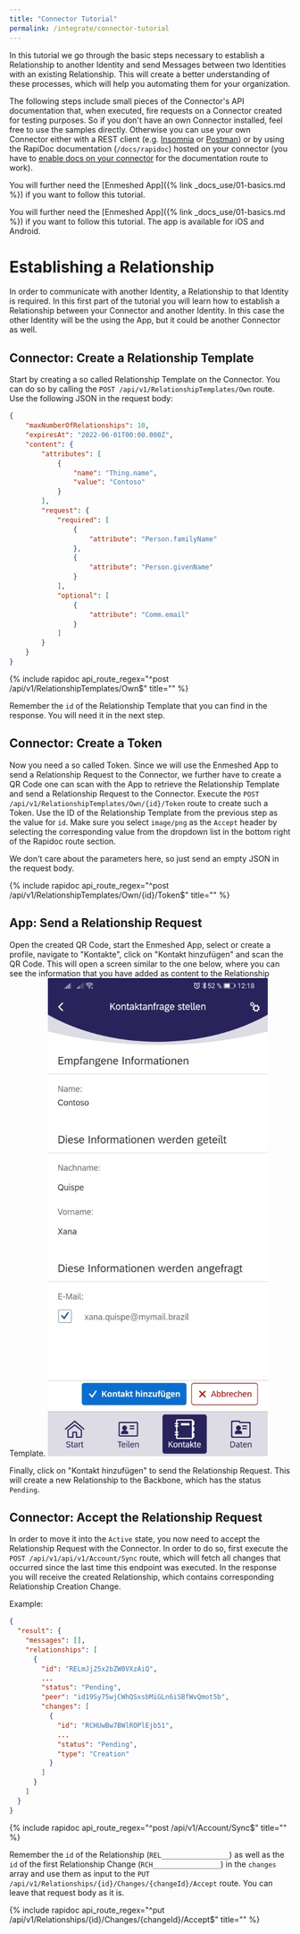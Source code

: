 ```yaml
---
title: "Connector Tutorial"
permalink: /integrate/connector-tutorial
---
```


In this tutorial we go through the basic steps necessary to establish a Relationship to another Identity and send Messages between two Identities with an existing Relationship. This will create a better understanding of these processes, which will help you automating them for your organization.

The following steps include small pieces of the Connector's API documentation that, when executed, fire requests on a Connector created for testing purposes. So if you don't have an own Connector installed, feel free to use the samples directly. Otherwise you can use your own Connector either with a REST client (e.g. [Insomnia](https://insomnia.rest/) or [Postman](https://www.postman.com/)) or by using the RapiDoc documentation (`/docs/rapidoc`) hosted on your connector (you have to [enable docs on your connector](http://localhost:4000/integrate/connector-configuration#corehttpapi) for the documentation route to work).

You will further need the [Enmeshed App]({% link _docs_use/01-basics.md %}) if you want to follow this tutorial.


You will further need the [Enmeshed App]({% link _docs_use/01-basics.md %}) if you want to follow this tutorial. The app is available for iOS and Android.

# Establishing a Relationship

In order to communicate with another Identity, a Relationship to that Identity is required. In this first part of the tutorial you will learn how to establish a Relationship between your Connector and another Identity. In this case the other Identity will be the using the App, but it could be another Connector as well.

## Connector: Create a Relationship Template

Start by creating a so called Relationship Template on the Connector. You can do so by calling the `POST /api/v1/RelationshipTemplates/Own` route. Use the following JSON in the request body:

```json
{
    "maxNumberOfRelationships": 10,
    "expiresAt": "2022-06-01T00:00.000Z",
    "content": {
        "attributes": [
            {
                "name": "Thing.name",
                "value": "Contoso"
            }
        ],
        "request": {
            "required": [
                {
                    "attribute": "Person.familyName"
                },
                {
                    "attribute": "Person.givenName"
                }
            ],
            "optional": [
                {
                    "attribute": "Comm.email"
                }
            ]
        }
    }
}
```

{% include rapidoc api_route_regex="^post /api/v1/RelationshipTemplates/Own$" title="" %}

Remember the `id` of the Relationship Template that you can find in the response. You will need it in the next step.

## Connector: Create a Token

Now you need a so called Token. Since we will use the Enmeshed App to send a Relationship Request to the Connector, we further have to create a QR Code one can scan with the App to retrieve the Relationship Template and send a Relationship Request to the Connector. Execute the `POST /api/v1/RelationshipTemplates/Own/{id}/Token` route to create such a Token. Use the ID of the Relationship Template from the previous step as the value for `id`. Make sure you select `image/png` as the `Accept` header by selecting the corresponding value from the dropdown list in the bottom right of the Rapidoc route section.

We don't care about the parameters here, so just send an empty JSON in the request body.

{% include rapidoc api_route_regex="^post /api/v1/RelationshipTemplates/Own/{id}/Token$" title="" %}

## App: Send a Relationship Request

Open the created QR Code, start the Enmeshed App, select or create a profile, navigate to "Kontakte", click on "Kontakt hinzufügen" and scan the QR Code. This will open a screen similar to the one below, where you can see the information that you have added as content to the Relationship Template.
!["Add contact" screen](/assets/images/add-contact-screen.jpg)

Finally, click on "Kontakt hinzufügen" to send the Relationship Request. This will create a new Relationship to the Backbone, which has the status `Pending`.

## Connector: Accept the Relationship Request

In order to move it into the `Active` state, you now need to accept the Relationship Request with the Connector. In order to do so, first execute the `POST /api/v1/api/v1/Account/Sync` route, which will fetch all changes that occurred since the last time this endpoint was executed. In the response you will receive the created Relationship, which contains corresponding Relationship Creation Change.

Example:

```json
{
  "result": {
    "messages": [],
    "relationships": [
      {
        "id": "RELmJj25x2bZW0VXzAiQ",
        ...
        "status": "Pending",
        "peer": "id19Sy75wjCWhQSxsbMiGLn6iSBfWvQmot5b",
        "changes": [
          {
            "id": "RCHUwBw7BWlROPlEjb51",
            ...
            "status": "Pending",
            "type": "Creation"
          }
        ]
      }
    ]
  }
}
```

{% include rapidoc api_route_regex="^post /api/v1/Account/Sync$" title="" %}

Remember the `id` of the Relationship (`REL_________________`) as well as the `id` of the first Relationship Change (`RCH_________________`) in the `changes` array and use them as input to the `PUT /api/v1/Relationships/{id}/Changes/{changeId}/Accept` route. You can leave that request body as it is.

{% include rapidoc api_route_regex="^put /api/v1/Relationships/{id}/Changes/{changeId}/Accept$" title="" %}
